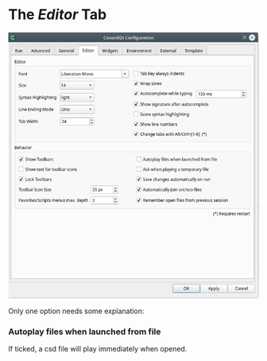 # The *Editor* Tab

![editor tab](img/config_editor.png)   

Only one option needs some explanation:   

### Autoplay files when launched from file

If ticked, a csd file will play immediately when opened.   
